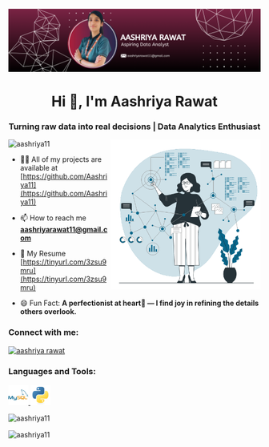 ![logo](https://github.com/Aashriya11/Aashriya11/blob/61b7bd1c555ef2ee3ae800449b43f5a6f7793bc3/Github%20Banner.png)
<h1 align="center">Hi 👋, I'm Aashriya Rawat</h1>
<h3 align="center">Turning raw data into real decisions | Data Analytics Enthusiast</h3>

<img align="right" alt="coding" width="300" src="https://github.com/Aashriya11/Aashriya11/blob/23e37d0445d1bb594bfd884a812b1598a7629b16/Analytics%20gif.gif">

<p align="left"> <img src="https://komarev.com/ghpvc/?username=aashriya11&label=Profile%20views&color=0e75b6&style=flat" alt="aashriya11" /> </p>

- 👨‍💻 All of my projects are available at [https://github.com/Aashriya11](https://github.com/Aashriya11)

- 📫 How to reach me **aashriyarawat11@gmail.com**

- 📄 My Resume [https://tinyurl.com/3zsu9mru](https://tinyurl.com/3zsu9mru)

- 😄 Fun Fact: **A perfectionist at heart💖 — I find joy in refining the details others overlook.**

<h3 align="left">Connect with me:</h3>
<p align="left">
<a href="https://linkedin.com/in/aashriya rawat" target="blank"><img align="center" src="https://raw.githubusercontent.com/rahuldkjain/github-profile-readme-generator/master/src/images/icons/Social/linked-in-alt.svg" alt="aashriya rawat" height="30" width="40" /></a>
</p>

<h3 align="left">Languages and Tools:</h3>
<p align="left"> <a href="https://www.mysql.com/" target="_blank" rel="noreferrer"> <img src="https://raw.githubusercontent.com/devicons/devicon/master/icons/mysql/mysql-original-wordmark.svg" alt="mysql" width="40" height="40"/> </a> <a href="https://www.python.org" target="_blank" rel="noreferrer"> <img src="https://raw.githubusercontent.com/devicons/devicon/master/icons/python/python-original.svg" alt="python" width="40" height="40"/> </a> </p>

<p><img align="center" src="https://github-readme-stats.vercel.app/api/top-langs?username=aashriya11&show_icons=true&locale=en&layout=compact" alt="aashriya11" /></p>

<p><img align="center" src="https://github-readme-streak-stats.herokuapp.com/?user=aashriya11&" alt="aashriya11" /></p>

